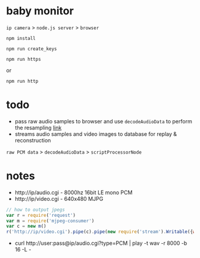 # baby monitor

`ip camera` > `node.js server` > `browser`

`npm install`

`npm run create_keys`

`npm run https`

or

`npm run http`


# todo

* pass raw audio samples to browser and use `decodeAudioData` to perform the resampling [link](https://developer.mozilla.org/en-US/docs/Web/API/AudioContext/decodeAudioData)
* streams audio samples and video images to database for replay & reconstruction

`raw PCM data` > `decodeAudioData` > `scriptProcessorNode`

# notes
* http://ip/audio.cgi - 8000hz 16bit LE mono PCM
* http://ip/video.cgi - 640x480 MJPG


```javascript
// how to output jpegs
var r = require('request')
var m = require('mjpeg-consumer')
var c = new m()
r('http://ip/video.cgi').pipe(c).pipe(new require('stream').Writable({write: function(chunk,encoding,next){ console.log(chunk.length, encoding); next(); }}))
```

* curl http://user:pass@ip/audio.cgi?type=PCM | play -t wav -r 8000 -b 16 -L -
